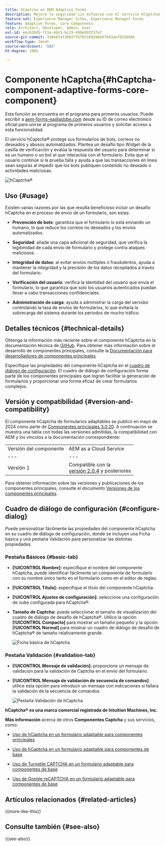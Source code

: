 ```yaml
---
title: hCaptcha en AEM Adaptive Forms
description: Mejore la seguridad sin esfuerzo con el servicio hCaptcha&reg;. Guía paso a paso en el interior
feature-set: Experience Manager Sites, Experience Manager Forms
feature: Adaptive Forms, Core Components
role: Architect, Developer, Admin, User
exl-id: eecb38d5-711e-4dc5-bc19-498e003f37e7
source-git-commit: 330e07af360377bf85169296647b43ae7023694b
workflow-type: tm+mt
source-wordcount: '583'
ht-degree: 100%

---
```


# Componente hCaptcha{#hCaptcha-component-adaptive-forms-core-component}

<span class="preview"> Esta función se encuentra en el programa para primeros usuarios. Puede escribir a aem-forms-ea@adobe.com desde su ID de correo electrónico oficial para unirse al programa de primeros usuarios y solicitar acceso a esta funcionalidad. </span>

El servicio hCaptcha® protege sus formularios de bots, correos no deseados y abusos automatizados. Plantea un desafío tipo Widget de la casilla de verificación y evalúa la respuesta del usuario para determinar si es un humano o un bot el que interactúa con el formulario. Evita que el usuario continúe si la prueba falla y ayuda a que las transacciones en línea sean seguras al impedir que los bots publiquen contenido no deseado o actividades maliciosas.

![hCaptcha®](/help/adaptive-forms/assets/hCaptcha-challenge.png)

## Uso {#usage}

Existen varias razones por las que resulta beneficioso incluir un desafío hCaptcha en el proceso de envío de un formulario, son estas:

- **Prevención de bots**: garantiza que el formulario lo está enviando un humano, lo que reduce los correos no deseados y los envíos automatizados.

- **Seguridad**: añade una capa adicional de seguridad, que verifica la legitimidad de cada envío de formulario y protege contra ataques maliciosos.

- **Integridad de datos**: al evitar envíos múltiples o fraudulentos, ayuda a mantener la integridad y la precisión de los datos recopilados a través del formulario.

- **Verificación del usuario**: verifica la identidad del usuario que envía el formulario, lo que garantiza que solo los usuarios autenticados puedan llevar a cabo transacciones confidenciales.

- **Administración de carga**: ayuda a administrar la carga del servidor controlando la tasa de envíos de formularios, lo que evitaría la sobrecarga del sistema durante los periodos de mucho tráfico.

## Detalles técnicos {#technical-details}

Obtenga la información más reciente sobre el componente hCaptcha en la documentación técnica de [GitHub](https://github.com/adobe/aem-core-forms-components/blob/master/ui.af.apps/src/main/content/jcr_root/apps/core/fd/components/form/hCaptcha/v1/hCaptcha/README.md). Para obtener más información sobre el desarrollo de componentes principales, consulte la [Documentación para desarrolladores de componentes principales](/help/developing/overview.md).

Especifique las propiedades del componente hCaptcha en el [cuadro de diálogo de configuración](#configure-dialog). El cuadro de diálogo de configuración forma parte de los componentes principales que logran facilitar la generación de formularios y proporcionar una forma eficaz de crear formularios complejos.

## Versión y compatibilidad {#version-and-compatibility}


El componente hCaptcha de formularios adaptables se publicó en mayo de 2024 como parte de [Componentes principales 3.0.20](https://github.com/adobe/aem-core-forms-components/commit/a4cb97131ffad47137a8f5f173401128a1cf3491). A continuación se muestra una tabla con todas las versiones admitidas, la compatibilidad con AEM y los vínculos a la documentación correspondiente:

|  |  |
|---|---|
| Versión del componente | AEM as a Cloud Service |
| --- | --- |
| Versión 1 | Compatible con la <br>[versión 2.0.4](/help/adaptive-forms/version.md) y posteriores | Compatible | Compatible |

Para obtener información sobre las versiones y publicaciones de los componentes principales, consulte el documento [Versiones de los componentes principales](/help/adaptive-forms/version.md).

## Cuadro de diálogo de configuración {#configure-dialog}

Puede personalizar fácilmente las propiedades del componente hCaptcha en su cuadro de diálogo de configuración, donde se incluyen una Ficha básica y una pestaña Validación para personalizar las distintas propiedades.

### Pestaña Básicos {#basic-tab}

- **[!UICONTROL Nombre]:** especifique el nombre del componente hCaptcha, puede identificar fácilmente un componente de formulario con su nombre único tanto en el formulario como en el editor de reglas.
- **[!UICONTROL Título]:** especifique el título del componente hCaptcha.
- **[!UICONTROL Ajustes de configuración]:** seleccione una configuración de nube configurada para hCaptcha®.
- **Tamaño de Captcha:** puede seleccionar el tamaño de visualización del cuadro de diálogo de desafío de hCaptcha®. Utilice la opción **[!UICONTROL Compacto]** para mostrar un tamaño pequeño y la opción **[!UICONTROL Normal]** para mostrar un cuadro de diálogo de desafío de hCaptcha® de tamaño relativamente grande.<!-- or **[!UICONTROL Invisible]** to validate hCaptcha&reg; without explicitly rendering the checkbox widget on the user interface. -->

  ![Ficha básica de hCaptcha](/help/adaptive-forms/assets/hcaptcha-basic.png)

### Pestaña Validación {#validation-tab}

- **[!UICONTROL Mensaje de validación]:** proporcione un mensaje de validación para la validación de Captcha en el envío del formulario.
- **[!UICONTROL Mensaje de validación de secuencia de comandos]**: utilice esta opción para introducir un mensaje con indicaciones si fallara la validación de la secuencia de comandos.

  ![Pestaña Validación de hCaptcha](/help/adaptive-forms/assets/hcaptcha-validation-tab.png)

**hCaptcha® es una marca comercial registrada de Intuition Machines, Inc.**

**Más información** acerca de otros **Componentes Captcha** y sus servicios, como:

- [Uso de hCaptcha en un formulario adaptable para componentes principales](https://experienceleague.adobe.com/es/docs/experience-manager-cloud-service/content/forms/adaptive-forms-authoring/authoring-adaptive-forms-core-components/create-an-adaptive-form-on-forms-cs/integrate-adaptive-forms-hcaptcha-core-components)

- [Uso de hCaptcha en un formulario adaptable para componentes de base](https://experienceleague.adobe.com/es/docs/experience-manager-cloud-service/content/forms/adaptive-forms-authoring/authoring-adaptive-forms-foundation-components/add-components-to-an-adaptive-form/integrate-adaptive-forms-hcaptcha)

- [Uso de Turnstile CAPTCHA en un formulario adaptable para componentes de base](https://experienceleague.adobe.com/es/docs/experience-manager-cloud-service/content/forms/adaptive-forms-authoring/authoring-adaptive-forms-foundation-components/add-components-to-an-adaptive-form/integrate-adaptive-forms-turnstile)

- [Uso de Google reCAPTCHA en un formulario adaptable para componentes de base](https://experienceleague.adobe.com/es/docs/experience-manager-cloud-service/content/forms/adaptive-forms-authoring/authoring-adaptive-forms-core-components/create-an-adaptive-form-on-forms-cs/captcha-adaptive-forms-core-components)

## Artículos relacionados {#related-articles}

{{more-like-this}}

## Consulte también {#see-also}

{{see-also}}
